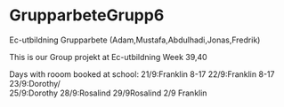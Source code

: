 # GrupparbeteGrupp6
Ec-utbildning Grupparbete (Adam,Mustafa,Abdulhadi,Jonas,Fredrik)

This is our Group projekt at Ec-utbildning Week 39,40

Days with rooom booked at school:
21/9:Franklin 8-17
22/9:Franklin 8-17
23/9:Dorothy/  
25/9:Dorothy
28/9:Rosalind
29/9Rosalind
2/9 Franklin
